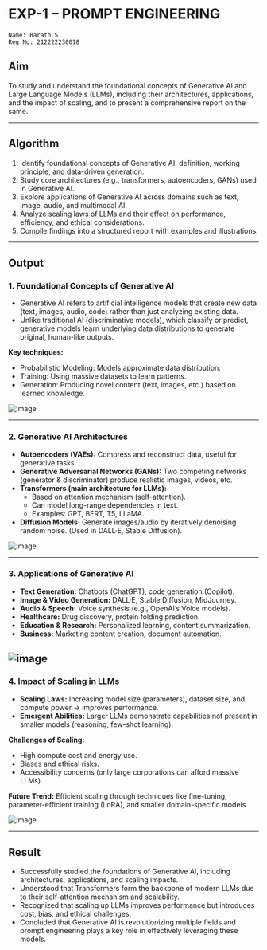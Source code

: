 # EXP-1 – PROMPT ENGINEERING
```
Name: Barath S
Reg No: 212222230018
```

## Aim
To study and understand the foundational concepts of Generative AI and Large Language Models (LLMs), including their architectures, applications, and the impact of scaling, and to present a comprehensive report on the same.

---

## Algorithm
1. Identify foundational concepts of Generative AI: definition, working principle, and data-driven generation.
2. Study core architectures (e.g., transformers, autoencoders, GANs) used in Generative AI.
3. Explore applications of Generative AI across domains such as text, image, audio, and multimodal AI.
4. Analyze scaling laws of LLMs and their effect on performance, efficiency, and ethical considerations.
5. Compile findings into a structured report with examples and illustrations.

---

## Output

### 1. Foundational Concepts of Generative AI
- Generative AI refers to artificial intelligence models that create new data (text, images, audio, code) rather than just analyzing existing data.
- Unlike traditional AI (discriminative models), which classify or predict, generative models learn underlying data distributions to generate original, human-like outputs.

**Key techniques:**
- Probabilistic Modeling: Models approximate data distribution.
- Training: Using massive datasets to learn patterns.
- Generation: Producing novel content (text, images, etc.) based on learned knowledge.

![image](https://github.com/barathsubramani/EXP-1-PROMPT-ENGINEERING-/blob/main/Gemini_Generated_Image_g2x8v9g2x8v9g2x8.png)

---

### 2. Generative AI Architectures
- **Autoencoders (VAEs):** Compress and reconstruct data, useful for generative tasks.
- **Generative Adversarial Networks (GANs):** Two competing networks (generator & discriminator) produce realistic images, videos, etc.
- **Transformers (main architecture for LLMs):**
  - Based on attention mechanism (self-attention).
  - Can model long-range dependencies in text.
  - Examples: GPT, BERT, T5, LLaMA.
- **Diffusion Models:** Generate images/audio by iteratively denoising random noise. (Used in DALL·E, Stable Diffusion).

![image](https://github.com/barathsubramani/EXP-1-PROMPT-ENGINEERING-/blob/main/Gemini_Generated_Image_g2x8v9g2x8v9g2x8%20(1).png)

---

### 3. Applications of Generative AI
- **Text Generation:** Chatbots (ChatGPT), code generation (Copilot).
- **Image & Video Generation:** DALL·E, Stable Diffusion, MidJourney.
- **Audio & Speech:** Voice synthesis (e.g., OpenAI’s Voice models).
- **Healthcare:** Drug discovery, protein folding prediction.
- **Education & Research:** Personalized learning, content summarization.
- **Business:** Marketing content creation, document automation.

![image](https://github.com/barathsubramani/EXP-1-PROMPT-ENGINEERING-/blob/main/Gemini_Generated_Image_g2x8v9g2x8v9g2x8%20(2).png)
---

### 4. Impact of Scaling in LLMs
- **Scaling Laws:** Increasing model size (parameters), dataset size, and compute power → improves performance.
- **Emergent Abilities:** Larger LLMs demonstrate capabilities not present in smaller models (reasoning, few-shot learning).

**Challenges of Scaling:**
- High compute cost and energy use.
- Biases and ethical risks.
- Accessibility concerns (only large corporations can afford massive LLMs).

**Future Trend:** Efficient scaling through techniques like fine-tuning, parameter-efficient training (LoRA), and smaller domain-specific models.

![image](https://github.com/barathsubramani/EXP-1-PROMPT-ENGINEERING-/blob/main/Gemini_Generated_Image_g2x8v9g2x8v9g2x8%20(3).png)

---

## Result
- Successfully studied the foundations of Generative AI, including architectures, applications, and scaling impacts.
- Understood that Transformers form the backbone of modern LLMs due to their self-attention mechanism and scalability.
- Recognized that scaling up LLMs improves performance but introduces cost, bias, and ethical challenges.
- Concluded that Generative AI is revolutionizing multiple fields and prompt engineering plays a key role in effectively leveraging these models.
